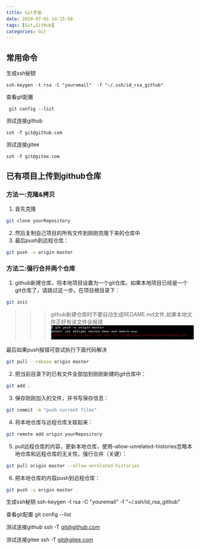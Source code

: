 ```yaml
---
title: Git手册
date: 2020-07-01 14:15:58
tags: [Git,GitHub]
categories: Git
---
```

## 常用命令
生成ssh秘钥
```
ssh-keygen -t rsa -C "youremail"  -f "~/.ssh/id_rsa_github"
```

查看git配置
```
 git config --list
```

测试连接github
```
ssh -T git@github.com
```

测试连接gitee
```
ssh -T git@gitee.com
```

## 已有项目上传到github仓库
### 方法一:克隆&拷贝
1. 首先克隆
```bash
git clone yourRepository
```
2. 然后复制自己项目的所有文件到刚刚克隆下来的仓库中
3. 最后push到远程仓库：
```bash
git push -u origin master
```
### 方法二:强行合并两个仓库
1. github新建仓库，将本地项目设置为一个git仓库。如果本地项目已经是一个git仓库了，请跳过这一步。在项目根目录下：
```bash
git init
```
>>>github新建仓库时不要自动生成REDAME.md文件,如果本地文件正好有该文件会报错
![同步报错](./gitmanual/refspec.jpg)

最后如果push报错可尝试执行下面代码解决
```bash
git pull --rebase origin master
```

2. 把当前目录下的已有文件全部加到刚刚新建的git仓库中：
```bash
git add .
```
3. 保存刚刚加入的文件，并书写保存信息：
```bash
git commit -m "push current files"

```
4. 将本地仓库与远程仓库关联起来：
```bash
git remote add origin yourRepository

```

5. pull远程仓库的内容，更新本地仓库，使用–allow-unrelated-histories忽略本地仓库和远程仓库的无关性，强行合并（关键）：
```bash
git pull origin master --allow-unrelated-histories

```
6. 把本地仓库的内容push到远程仓库：
```bash
git push -u origin master

```



生成ssh秘钥
ssh-keygen -t rsa -C "youremail"  -f "~/.ssh/id_rsa_github"

查看git配置
 git config --list

测试连接github
ssh -T git@github.com

测试连接gitee
ssh -T git@gitee.com







　　  








